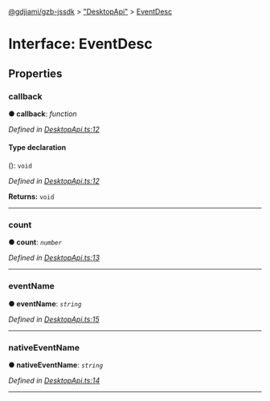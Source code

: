 [@gdjiami/gzb-jssdk](../README.md) > ["DesktopApi"](../modules/_desktopapi_.md) > [EventDesc](../interfaces/_desktopapi_.eventdesc.md)



# Interface: EventDesc


## Properties
<a id="callback"></a>

###  callback

**●  callback**:  *function* 

*Defined in [DesktopApi.ts:12](https://github.com/jmopen/gzb-jssdk/blob/c7f8f52/src/DesktopApi.ts#L12)*


#### Type declaration
(): `void`


*Defined in [DesktopApi.ts:12](https://github.com/jmopen/gzb-jssdk/blob/c7f8f52/src/DesktopApi.ts#L12)*





**Returns:** `void`






___

<a id="count"></a>

###  count

**●  count**:  *`number`* 

*Defined in [DesktopApi.ts:13](https://github.com/jmopen/gzb-jssdk/blob/c7f8f52/src/DesktopApi.ts#L13)*





___

<a id="eventname"></a>

###  eventName

**●  eventName**:  *`string`* 

*Defined in [DesktopApi.ts:15](https://github.com/jmopen/gzb-jssdk/blob/c7f8f52/src/DesktopApi.ts#L15)*





___

<a id="nativeeventname"></a>

###  nativeEventName

**●  nativeEventName**:  *`string`* 

*Defined in [DesktopApi.ts:14](https://github.com/jmopen/gzb-jssdk/blob/c7f8f52/src/DesktopApi.ts#L14)*





___


